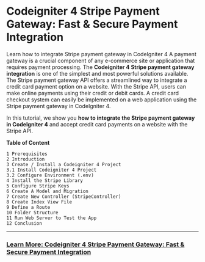 # Codeigniter 4 Stripe Payment Gateway: Fast & Secure Payment Integration

Learn how to integrate Stripe payment gateway in CodeIgniter 4
A payment gateway is a crucial component of any e-commerce site or application that requires payment processing. The **Codeigniter 4 Stripe payment gateway integration** is one of the simplest and most powerful solutions available. The Stripe payment gateway API offers a streamlined way to integrate a credit card payment option on a website. With the Stripe API, users can make online payments using their credit or debit cards. A credit card checkout system can easily be implemented on a web application using the Stripe payment gateway in CodeIgniter 4.

In this tutorial, we show you **how to integrate the Stripe payment gateway in CodeIgniter 4** and accept credit card payments on a website with the Stripe API.


**Table of Content**

```
1 Prerequisites
2 Introduction
3 Create / Install a Codeigniter 4 Project
3.1 Install Codeigniter 4 Project
3.2 Configure Environment (.env)
4 Install the Stripe Library
5 Configure Stripe Keys
6 Create A Model and Migration
7 Create New Controller (StripeController)
8 Create Index View File
9 Define a Route
10 Folder Structure
11 Run Web Server to Test the App
12 Conclusion
```
---

### [Learn More: Codeigniter 4 Stripe Payment Gateway: Fast & Secure Payment Integration](https://getsamplecode.com/blog/codeigniter-4-stripe-payment-gateway-fast-secure-payment-integration)
